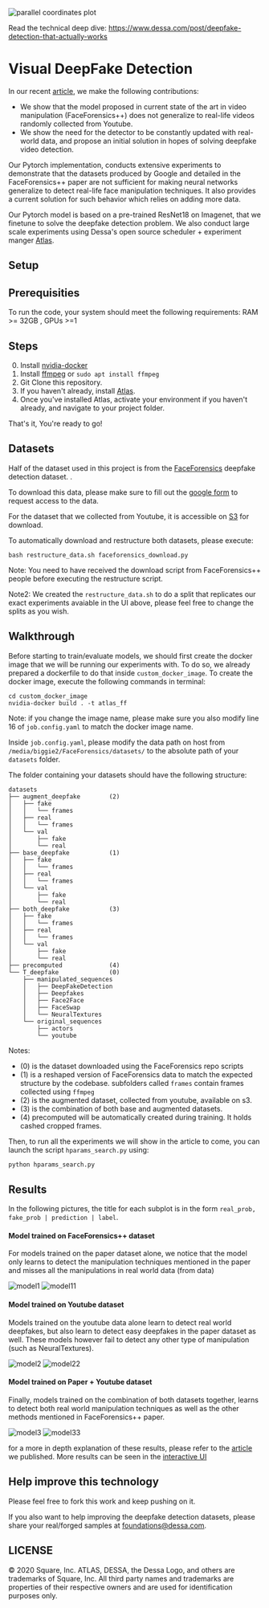 ![parallel coordinates plot](/images/parcoords.gif)

Read the technical deep dive: https://www.dessa.com/post/deepfake-detection-that-actually-works

# Visual DeepFake Detection

In our recent [article](https://www.dessa.com/post/deepfake-detection-that-actually-works), we make the following contributions:
* We show that the model proposed in current state of the art in video manipulation (FaceForensics++) does not generalize to real-life videos randomly 
collected 
from Youtube.
* We show the need for the detector to be constantly updated with real-world data, and propose an initial solution in hopes of solving deepfake video detection.

Our Pytorch implementation, conducts extensive experiments to demonstrate that the datasets produced by Google and detailed in the FaceForensics++ 
paper are not sufficient for making neural networks generalize to detect real-life face manipulation techniques. It also provides a current solution for such
 behavior which relies on adding more data. 
 
Our Pytorch model is based on a pre-trained ResNet18 on Imagenet, that we finetune to solve the deepfake detection problem.
We also conduct large scale experiments using Dessa's open source scheduler + experiment manger [Atlas](https://github.com/dessa-research/atlas).

## Setup 

## Prerequisities
To run the code, your system should meet the following requirements: RAM >= 32GB , GPUs >=1

## Steps

0. Install [nvidia-docker](https://github.com/nvidia/nvidia-docker/wiki/Installation-(version-2.0))
00. Install [ffmpeg](https://www.ffmpeg.org/download.html) or `sudo apt install ffmpeg`
1. Git Clone this repository.
2. If you haven't already, install [Atlas](https://github.com/dessa-research/atlas).
3. Once you've installed Atlas, activate your environment if you haven't already, and navigate to your project folder.

That's it, You're ready to go!

## Datasets
Half of the dataset used in this project is from the [FaceForensics](https://github.com/ondyari/FaceForensics/tree/master/dataset) deepfake detection dataset.
. 

To download this data, please make sure to fill out the [google form](https://github.com/ondyari/FaceForensics/#access) to request access to the data.

For the dataset that we collected from Youtube, it is accessible on [S3](ttps://deepfake-detection.s3.amazonaws.com/augment_deepfake.tar.gz) for download.

To automatically download and restructure both datasets, please execute:

```
bash restructure_data.sh faceforensics_download.py
```

Note: You need to have received the download script from FaceForensics++ people before executing the restructure script.

Note2: We created the `restructure_data.sh` to do a split that replicates our exact experiments avaiable in the UI above, please feel free to change the 
splits as you wish.

## Walkthrough

Before starting to train/evaluate models, we should first create the docker image that we will be running our experiments with. To do so, we already prepared
 a dockerfile to do that inside `custom_docker_image`. To create the docker image, execute the following commands in terminal:
 
 ```
 cd custom_docker_image
 nvidia-docker build . -t atlas_ff
 ```
 
Note: if you change the image name, please make sure you also modify line 16 of `job.config.yaml` to match the docker image name.

Inside `job.config.yaml`, please modify the data path on host from `/media/biggie2/FaceForensics/datasets/` to the absolute path of your `datasets` folder.

The folder containing your datasets should have the following structure:

```
datasets
├── augment_deepfake        (2)
│   ├── fake
│   │   └── frames
│   ├── real
│   │   └── frames
│   └── val
│       ├── fake
│       └── real
├── base_deepfake           (1)
│   ├── fake
│   │   └── frames
│   ├── real
│   │   └── frames
│   └── val
│       ├── fake
│       └── real
├── both_deepfake           (3)
│   ├── fake
│   │   └── frames
│   ├── real
│   │   └── frames
│   └── val
│       ├── fake
│       └── real
├── precomputed             (4)
└── T_deepfake              (0)
    ├── manipulated_sequences
    │   ├── DeepFakeDetection
    │   ├── Deepfakes
    │   ├── Face2Face
    │   ├── FaceSwap
    │   └── NeuralTextures
    └── original_sequences
        ├── actors
        └── youtube
```

Notes:
* (0) is the dataset downloaded using the FaceForensics repo scripts
* (1) is a reshaped version of FaceForensics data to match the expected structure by the codebase. subfolders called `frames` contain frames collected using 
`ffmpeg`
* (2) is the augmented dataset, collected from youtube, available on s3.
* (3) is the combination of both base and augmented datasets.
* (4) precomputed will be automatically created during training. It holds cashed cropped frames.

Then, to run all the experiments we will show in the article to come, you can launch the script `hparams_search.py` using:

```bash
python hparams_search.py
```

## Results

In the following pictures, the title for each subplot is in the form `real_prob, fake_prob | prediction | label`.

#### Model trained on FaceForensics++ dataset

For models trained on the paper dataset alone, we notice that the model only learns to detect the manipulation techniques mentioned in the paper and misses 
all the manipulations in real world data (from data)

![model1](/images/model1.png)
![model11](/images/model11.png)

#### Model trained on Youtube dataset

Models trained on the youtube data alone learn to detect real world deepfakes, but also learn to detect easy deepfakes in the paper dataset as well. These 
models however fail to detect any other type of manipulation (such as NeuralTextures).

![model2](/images/model2.png)
![model22](/images/model22.png)

#### Model trained on Paper + Youtube dataset

Finally, models trained on the combination of both datasets together, learns to detect both real world manipulation techniques as well as the other methods 
mentioned in FaceForensics++ paper. 

![model3](/images/model3.png)
![model33](/images/model33.png)

for a more in depth explanation of these results, please refer to the [article](https://www.dessa.com/post/deepfake-detection-that-actually-works) we published. More results can be seen in the 
[interactive UI](http://deepfake-detection.dessa.com/projects)

## Help improve this technology

Please feel free to fork this work and keep pushing on it.

If you also want to help improving the deepfake detection datasets, please share your real/forged samples at foundations@dessa.com.

## LICENSE
© 2020 Square, Inc. ATLAS, DESSA, the Dessa Logo, and others are trademarks of Square, Inc. All third party names and trademarks are properties of their respective owners and are used for identification purposes only.